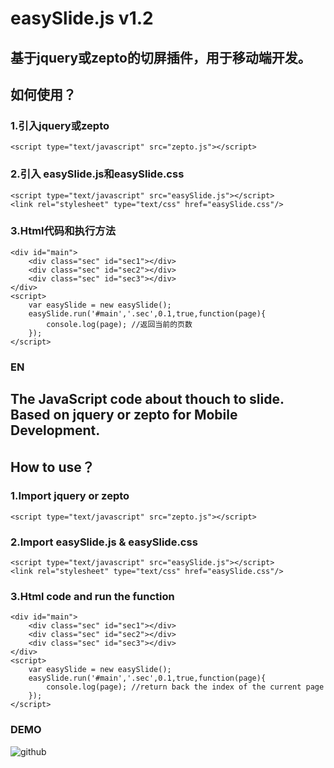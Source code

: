 easySlide.js v1.2
======

基于jquery或zepto的切屏插件，用于移动端开发。
------

如何使用？
-------------------------------------------------
### 1.引入jquery或zepto
	<script type="text/javascript" src="zepto.js"></script>

### 2.引入 easySlide.js和easySlide.css
	<script type="text/javascript" src="easySlide.js"></script>
	<link rel="stylesheet" type="text/css" href="easySlide.css"/>
	
### 3.Html代码和执行方法
	<div id="main">
		<div class="sec" id="sec1"></div>
		<div class="sec" id="sec2"></div>
		<div class="sec" id="sec3"></div>
	</div>
	<script>
		var easySlide = new easySlide();
		easySlide.run('#main','.sec',0.1,true,function(page){
			console.log(page); //返回当前的页数	
		});
	</script>


### EN

The JavaScript code about thouch to slide. Based on jquery or zepto for Mobile Development.
------

How to use？
-------------------------------------------------
### 1.Import jquery or zepto
	<script type="text/javascript" src="zepto.js"></script>
	
### 2.Import easySlide.js & easySlide.css
	<script type="text/javascript" src="easySlide.js"></script>
	<link rel="stylesheet" type="text/css" href="easySlide.css"/>
	
### 3.Html code and run the function
	<div id="main">
		<div class="sec" id="sec1"></div>
		<div class="sec" id="sec2"></div>
		<div class="sec" id="sec3"></div>
	</div>
	<script>
		var easySlide = new easySlide();
		easySlide.run('#main','.sec',0.1,true,function(page){
			console.log(page); //return back the index of the current page	
		});
	</script>

### DEMO  
![github](http://www.lc-qx.com/jstoo/easyslide/demo.png "github") 